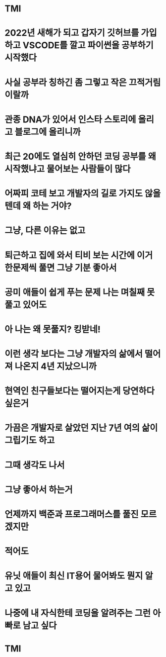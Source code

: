 ﻿# TMI
 #
 # 2022년 새해가 되고 갑자기 깃허브를 가입하고 VSCODE를 깔고 파이썬을 공부하기 시작했다
 # 사실 공부라 칭하긴 좀 그렇고 작은 끄적거림이랄까
 # 
 # 관종 DNA가 있어서 인스타 스토리에 올리고 블로그에 올리니까
 # 최근 20에도 열심히 안하던 코딩 공부를 왜 시작했냐고 물어보는 사람들이 많다
 # 어짜피 코테 보고 개발자의 길로 가지도 않을텐데 왜 하는 거야?
 #
 # 그냥, 다른 이유는 없고
 # 퇴근하고 집에 와서 티비 보는 시간에 이거 한문제씩 풀면 그냥 기분 좋아서
 # 공미 애들이 쉽게 푸는 문제 나는 며칠째 못풀고 있어도
 # 아 나는 왜 못풀지? 킹받네!
 # 이런 생각 보다는 그냥 개발자의 삶에서 떨어져 나온지 4년 지났으니까
 # 현역인 친구들보다는 떨어지는게 당연하다 싶은거
 #
 # 가끔은 개발자로 살았던 지난 7년 여의 삶이 그립기도 하고
 # 그때 생각도 나서
 # 그냥 좋아서 하는거
 # 언제까지 백준과 프로그래머스를 풀진 모르겠지만
 # 적어도
 # 유닛 애들이 최신 IT용어 물어봐도 뭔지 알고 있고
 # 나중에 내 자식한테 코딩을 알려주는 그런 아빠로 남고 싶다
 # TMI 
